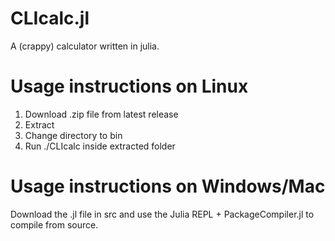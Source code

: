 # CLIcalc.jl
A (crappy) calculator written in julia. 

# Usage instructions on Linux
1. Download .zip file from latest release
2. Extract
3. Change directory to bin
3. Run ./CLIcalc inside extracted folder

# Usage instructions on Windows/Mac
Download the .jl file in src and use the Julia REPL + PackageCompiler.jl to compile from source.
